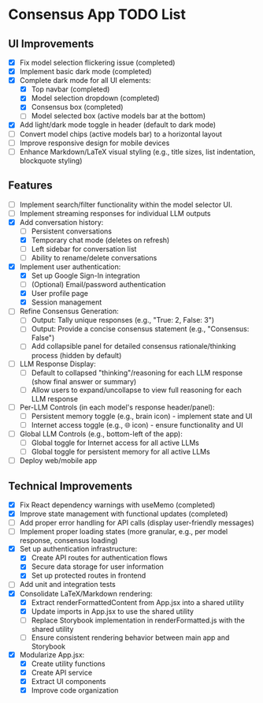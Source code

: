 # Consensus App TODO List

## UI Improvements
- [x] Fix model selection flickering issue (completed)
- [x] Implement basic dark mode (completed)
- [x] Complete dark mode for all UI elements:
  - [x] Top navbar (completed)
  - [x] Model selection dropdown (completed)
  - [x] Consensus box (completed)
  - [ ] Model selected box (active models bar at the bottom)
- [X] Add light/dark mode toggle in header (default to dark mode)
- [ ] Convert model chips (active models bar) to a horizontal layout
- [ ] Improve responsive design for mobile devices
- [ ] Enhance Markdown/LaTeX visual styling (e.g., title sizes, list indentation, blockquote styling)

## Features
- [ ] Implement search/filter functionality within the model selector UI.
- [ ] Implement streaming responses for individual LLM outputs
- [x] Add conversation history:
  - [ ] Persistent conversations
  - [x] Temporary chat mode (deletes on refresh)
  - [ ] Left sidebar for conversation list
  - [ ] Ability to rename/delete conversations
- [x] Implement user authentication:
  - [x] Set up Google Sign-In integration
  - [ ] (Optional) Email/password authentication
  - [x] User profile page
  - [x] Session management
- [ ] Refine Consensus Generation:
  - [ ] Output: Tally unique responses (e.g., "True: 2, False: 3")
  - [ ] Output: Provide a concise consensus statement (e.g., "Consensus: False")
  - [ ] Add collapsible panel for detailed consensus rationale/thinking process (hidden by default)
- [ ] LLM Response Display:
  - [ ] Default to collapsed "thinking"/reasoning for each LLM response (show final answer or summary)
  - [ ] Allow users to expand/uncollapse to view full reasoning for each LLM response
- [ ] Per-LLM Controls (in each model's response header/panel):
  - [ ] Persistent memory toggle (e.g., brain icon) - implement state and UI
  - [ ] Internet access toggle (e.g., 🌐 icon) - ensure functionality and UI
- [ ] Global LLM Controls (e.g., bottom-left of the app):
  - [ ] Global toggle for Internet access for all active LLMs
  - [ ] Global toggle for persistent memory for all active LLMs
- [ ] Deploy web/mobile app

## Technical Improvements
- [x] Fix React dependency warnings with useMemo (completed)
- [x] Improve state management with functional updates (completed)
- [ ] Add proper error handling for API calls (display user-friendly messages)
- [ ] Implement proper loading states (more granular, e.g., per model response, consensus loading)
- [x] Set up authentication infrastructure:
  - [x] Create API routes for authentication flows
  - [x] Secure data storage for user information 
  - [x] Set up protected routes in frontend
- [ ] Add unit and integration tests
- [x] Consolidate LaTeX/Markdown rendering:
  - [x] Extract renderFormattedContent from App.jsx into a shared utility
  - [x] Update imports in App.jsx to use the shared utility
  - [ ] Replace Storybook implementation in renderFormatted.js with the shared utility
  - [ ] Ensure consistent rendering behavior between main app and Storybook
- [x] Modularize App.jsx:
  - [x] Create utility functions
  - [x] Create API service
  - [x] Extract UI components
  - [x] Improve code organization
